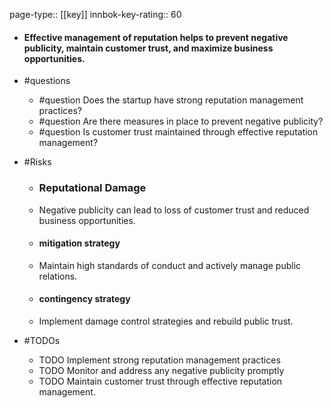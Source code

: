 page-type:: [[key]]
innbok-key-rating:: 60
- #### Effective management of reputation helps to prevent negative publicity, maintain customer trust, and maximize business opportunities.
- #questions
  - #question Does the startup have strong reputation management practices?
  - #question Are there measures in place to prevent negative publicity?
  - #question Is customer trust maintained through effective reputation management?
- #Risks

  - ### Reputational Damage
  - Negative publicity can lead to loss of customer trust and reduced business opportunities.
  - #### mitigation strategy
  - Maintain high standards of conduct and actively manage public relations.
  - #### contingency strategy
  - Implement damage control strategies and rebuild public trust.
- #TODOs
  - TODO Implement strong reputation management practices
  - TODO  Monitor and address any negative publicity promptly
  - TODO  Maintain customer trust through effective reputation management.




